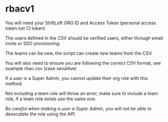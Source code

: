 # rbacv1

You will need your ShiftLeft ORG ID and Access Token (personal access token not CI token)

The users defined in the CSV should be verified users, either through email invite or SSO provisioning. 

The teams can be new, the script can create new teams from the CSV.

You will also need to ensure you are following the correct CSV format, see example rbac.csv (case sensitive)

If a user is a Super Admin, you cannot update their org role with this method.

Not including a team role will throw an error, make sure to include a team role, if a team role exists use the same one.

*Be careful when making a user a Super Admin, you will not be able to deescalate the role using the API.*

